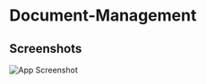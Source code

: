 # Document-Management

## Screenshots

![App Screenshot]("E:\IT\VSCode\Github\Document-Management\Screenshots\Untitled.png")

